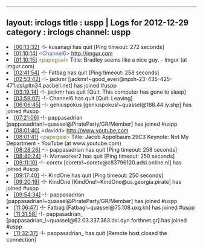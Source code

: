 
---
layout: irclogs
title : uspp | Logs for 2012-12-29
category : irclogs
channel: uspp
---
<li class="logitem"><a href="#00:13:32" name="00:13:32" class="time">[00:13:32]</a> -!- <span class="quit">kusanagi</span> has quit [Ping timeout: 272 seconds] </li>
<li class="logitem"><a href="#01:10:14" name="01:10:14" class="time">[01:10:14]</a> <span class="person" style="color:#3d5ba0">&lt;Channel6&gt;</span> <a href="http://imgur.com/gallery/GN5bh" target="_blank">http://imgur.com</a> </li>
<li class="logitem"><a href="#01:10:15" name="01:10:15" class="time">[01:10:15]</a> <span class="person" style="color:#817e41">&lt;papegaai&gt;</span> Title: Bradley seems like a nice guy. - Imgur (at imgur.com) </li>
<li class="logitem"><a href="#02:41:54" name="02:41:54" class="time">[02:41:54]</a> -!- <span class="quit">Fatbag</span> has quit [Ping timeout: 258 seconds] </li>
<li class="logitem"><a href="#02:53:42" name="02:53:42" class="time">[02:53:42]</a> -!- <span class="join">jackmr</span> [jackmr!~good_even@npxh-23-435-425-471.dsl.pltn34.pacbell.net] has joined #uspp </li>
<li class="logitem"><a href="#03:19:14" name="03:19:14" class="time">[03:19:14]</a> -!- <span class="quit">jackmr</span> has quit [Quit: This computer has gone to sleep] </li>
<li class="logitem"><a href="#03:59:07" name="03:59:07" class="time">[03:59:07]</a> -!- <span class="quit">Channel6</span> has quit [Quit: Leaving] </li>
<li class="logitem"><a href="#06:06:45" name="06:06:45" class="time">[06:06:45]</a> -!- <span class="join">geniuspokus</span> [geniuspokus!~quassel@188.44.iy.shp] has joined #uspp </li>
<li class="logitem"><a href="#07:21:06" name="07:21:06" class="time">[07:21:06]</a> -!- <span class="join">pappasadrian</span> [pappasadrian!~quassel@PirateParty/GR/Member] has joined #uspp </li>
<li class="logitem"><a href="#08:01:40" name="08:01:40" class="time">[08:01:40]</a> <span class="person" style="color:#2d3f2f">&lt;davidd&gt;</span> <a href="http://www.youtube.com/watch?v=QNsePZj_Yks&amp;feature=share&amp;list=FLglZ5lXxOpxFF281h6WBj3g" target="_blank">http://www.youtube.com</a> </li>
<li class="logitem"><a href="#08:01:41" name="08:01:41" class="time">[08:01:41]</a> <span class="person" style="color:#817e41">&lt;papegaai&gt;</span> Title: Jacob Appelbaum 29C3 Keynote: Not My Department - YouTube (at www.youtube.com) </li>
<li class="logitem"><a href="#08:28:26" name="08:28:26" class="time">[08:28:26]</a> -!- <span class="quit">pappasadrian</span> has quit [Ping timeout: 258 seconds] </li>
<li class="logitem"><a href="#08:40:24" name="08:40:24" class="time">[08:40:24]</a> -!- <span class="quit">Manworker2</span> has quit [Ping timeout: 250 seconds] </li>
<li class="logitem"><a href="#09:11:10" name="09:11:10" class="time">[09:11:10]</a> -!- <span class="join">coretx</span> [coretx!~coretx@c83796120.adsl.online.nl] has joined #uspp </li>
<li class="logitem"><a href="#09:17:40" name="09:17:40" class="time">[09:17:40]</a> -!- <span class="quit">KindOne</span> has quit [Ping timeout: 250 seconds] </li>
<li class="logitem"><a href="#09:20:19" name="09:20:19" class="time">[09:20:19]</a> -!- <span class="join">KindOne</span> [KindOne!~KindOne@us.georgia.pirate] has joined #uspp </li>
<li class="logitem"><a href="#09:54:34" name="09:54:34" class="time">[09:54:34]</a> -!- <span class="join">pappasadrian</span> [pappasadrian!~quassel@PirateParty/GR/Member] has joined #uspp </li>
<li class="logitem"><a href="#11:06:47" name="11:06:47" class="time">[11:06:47]</a> -!- <span class="join">Fatbag</span> [Fatbag!~quassel@75.108.uxq.kh] has joined #uspp </li>
<li class="logitem"><a href="#11:31:58" name="11:31:58" class="time">[11:31:58]</a> -!- <span class="join">pappasadrian_</span> [pappasadrian_!~quassel@62.03.337.363.dsl.dyn.forthnet.gr] has joined #uspp </li>
<li class="logitem"><a href="#11:32:37" name="11:32:37" class="time">[11:32:37]</a> -!- <span class="quit">pappasadrian_</span> has quit [Remote host closed the connection] </li>


